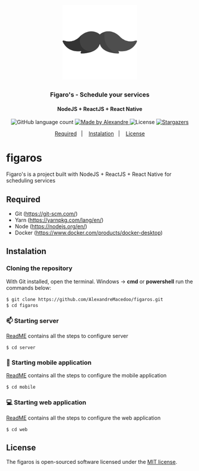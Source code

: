 <h1 align="center">
  <img alt="Figaros" title="Figaros" src=".github/figaros-mustache-icon.png" width="200px" />
</h1>

<h3 align="center">
  Figaro's - Schedule your services
</h3>

<h4 align="center">
  NodeJS + ReactJS + React Native
</h4>

<p align="center">
  <img alt="GitHub language count" src="https://img.shields.io/github/languages/count/AlexandreMacedoo/figaros?color=%2304D361">

  <a href="https://github.com/AlexandreMacedoo">
    <img alt="Made by Alexandre" src="https://img.shields.io/badge/made%20by-Alexandre-%2304D361">
  </a>

  <img alt="License" src="https://img.shields.io/badge/license-MIT-%2304D361">

  <a href="https://github.com/AlexandreMacedoo/figaros/stargazers">
    <img alt="Stargazers" src="https://img.shields.io/github/stars/AlexandreMacedoo/figaros?style=social">
  </a>
</p>

<p align="center">
  <a href="#required">Required</a>&nbsp;&nbsp;&nbsp;|&nbsp;&nbsp;&nbsp;
  <a href="#instalation">Instalation</a>&nbsp;&nbsp;&nbsp;|&nbsp;&nbsp;&nbsp;
  <a href="#license">License</a>
</p>

# figaros
Figaro's is a project built with NodeJS + ReactJS + React Native for scheduling services

## Required
- Git (https://git-scm.com/)
- Yarn (https://yarnpkg.com/lang/en/)
- Node (https://nodejs.org/en/)
- Docker (https://www.docker.com/products/docker-desktop)

## Instalation
### Cloning the repository
With Git installed, open the terminal.
Windows -> **cmd** or **powershell** run the commands below:
```ssh
$ git clone https://github.com/AlexandreMacedoo/figaros.git
$ cd figaros
```
### :mailbox: Starting server
[ReadME](https://github.com/AlexandreMacedoo/figaros/tree/master/server) contains all the steps to configure server
```ssh
$ cd server
```
### :iphone: Starting mobile application
[ReadME](https://github.com/AlexandreMacedoo/figaros/tree/master/mobile) contains all the steps to configure the mobile application
```ssh
$ cd mobile
```
### :computer: Starting web application
[ReadME](https://github.com/AlexandreMacedoo/figaros/tree/master/web) contains all the steps to configure the web application
```ssh
$ cd web
```

## License
The figaros is open-sourced software licensed under the [MIT license](https://opensource.org/licenses/MIT).
